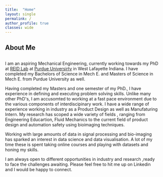 ```yaml
---
title:  "Home"
layout: single
permalink: /
author_profile: true
classes: wide
---
```

<html lang="en" class="no-js">
  <head>
    <meta charset="utf-8">

  <title>Home-Umair Sarwar</title>
  <meta name="description" content="home page">
  <meta name="Umair Sarwar" content="home">

</head>

<body>    
      
<h2>About Me</h2>
<div class="page__inner-wrap">
      
<section class="page__content" itemprop="text">
        
<figure style="width: 30%" class="align-right">
  <img src="https://usarwar1.github.io/umair/assets/images/REIDHead.jpeg" alt="" />
</figure>
<p class="text-justify" > I am an aspiring Mechanical Engineering, currently working towards my PhD at <a href="https://engineering.purdue.edu/reidlab/">REID Lab</a> at <a href="https://www.purdue.edu/">Purdue Universirty</a> in West Lafayette Indiana. I have completed my Bachelors of Science in Mech E. and Masters of Science in Mech E. from Purdue University as well. </p
<p class="text-justify" > Having completed my Masters and one semester of my PhD., I have experience in defining and executing problem solving skills. Unlike many other PhD's, I am accusomted to working at a fast pace environment due to the various components of interdiscipinary work. I have a wide range of experience working in industry as a Product Design as well as Manufaturing Intern. My research has scoped a wide variety of fields , ranging from Engineering Educartion, Fluid Mechanics to the current field of product design and automation safety using bioimaging techniques.</p>
<p>Working with large amounts of data in signal processing and bio-imaging has sparked an interest in data science and data visualisation. A lot of my time these is spent taking online courses and playing with datasets and honing my skills. </p>
<p>I am always open to different opportunities in industry and research ,ready to face the challenges awaiting. Please feel free to hit me up on Linkedin and I would be happy to connect.</p>
  </body>
</html>
